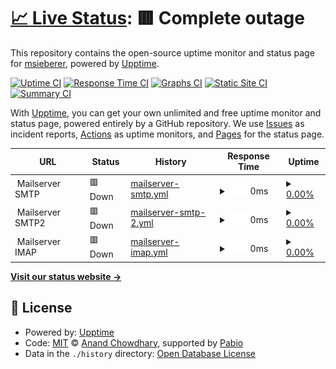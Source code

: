 # [📈 Live Status](https://msieberer.github.io/monitor): <!--live status--> **🟥 Complete outage**

This repository contains the open-source uptime monitor and status page for [msieberer](https://msieberer.github.io/monitor), powered by [Upptime](https://github.com/upptime/upptime).

[![Uptime CI](https://github.com/msieberer/monitor/workflows/Uptime%20CI/badge.svg)](https://github.com/msieberer/monitor/actions?query=workflow%3A%22Uptime+CI%22)
[![Response Time CI](https://github.com/msieberer/monitor/workflows/Response%20Time%20CI/badge.svg)](https://github.com/msieberer/monitor/actions?query=workflow%3A%22Response+Time+CI%22)
[![Graphs CI](https://github.com/msieberer/monitor/workflows/Graphs%20CI/badge.svg)](https://github.com/msieberer/monitor/actions?query=workflow%3A%22Graphs+CI%22)
[![Static Site CI](https://github.com/msieberer/monitor/workflows/Static%20Site%20CI/badge.svg)](https://github.com/msieberer/monitor/actions?query=workflow%3A%22Static+Site+CI%22)
[![Summary CI](https://github.com/msieberer/monitor/workflows/Summary%20CI/badge.svg)](https://github.com/msieberer/monitor/actions?query=workflow%3A%22Summary+CI%22)

With [Upptime](https://upptime.js.org), you can get your own unlimited and free uptime monitor and status page, powered entirely by a GitHub repository. We use [Issues](https://github.com/msieberer/monitor/issues) as incident reports, [Actions](https://github.com/msieberer/monitor/actions) as uptime monitors, and [Pages](https://msieberer.github.io/monitor) for the status page.

<!--start: status pages-->
<!-- This summary is generated by Upptime (https://github.com/upptime/upptime) -->
<!-- Do not edit this manually, your changes will be overwritten -->
<!-- prettier-ignore -->
| URL | Status | History | Response Time | Uptime |
| --- | ------ | ------- | ------------- | ------ |
| <img alt="" src="https://icons.duckduckgo.com/ip3/null.ico" height="13"> Mailserver SMTP | 🟥 Down | [mailserver-smtp.yml](https://github.com/msieberer/monitor/commits/HEAD/history/mailserver-smtp.yml) | <details><summary><img alt="Response time graph" src="./graphs/mailserver-smtp/response-time-week.png" height="20"> 0ms</summary><br><a href="https://msieberer.github.io/monitor/history/mailserver-smtp"><img alt="Response time 123" src="https://img.shields.io/endpoint?url=https%3A%2F%2Fraw.githubusercontent.com%2Fmsieberer%2Fmonitor%2FHEAD%2Fapi%2Fmailserver-smtp%2Fresponse-time.json"></a><br><a href="https://msieberer.github.io/monitor/history/mailserver-smtp"><img alt="24-hour response time 0" src="https://img.shields.io/endpoint?url=https%3A%2F%2Fraw.githubusercontent.com%2Fmsieberer%2Fmonitor%2FHEAD%2Fapi%2Fmailserver-smtp%2Fresponse-time-day.json"></a><br><a href="https://msieberer.github.io/monitor/history/mailserver-smtp"><img alt="7-day response time 0" src="https://img.shields.io/endpoint?url=https%3A%2F%2Fraw.githubusercontent.com%2Fmsieberer%2Fmonitor%2FHEAD%2Fapi%2Fmailserver-smtp%2Fresponse-time-week.json"></a><br><a href="https://msieberer.github.io/monitor/history/mailserver-smtp"><img alt="30-day response time 0" src="https://img.shields.io/endpoint?url=https%3A%2F%2Fraw.githubusercontent.com%2Fmsieberer%2Fmonitor%2FHEAD%2Fapi%2Fmailserver-smtp%2Fresponse-time-month.json"></a><br><a href="https://msieberer.github.io/monitor/history/mailserver-smtp"><img alt="1-year response time 123" src="https://img.shields.io/endpoint?url=https%3A%2F%2Fraw.githubusercontent.com%2Fmsieberer%2Fmonitor%2FHEAD%2Fapi%2Fmailserver-smtp%2Fresponse-time-year.json"></a></details> | <details><summary><a href="https://msieberer.github.io/monitor/history/mailserver-smtp">0.00%</a></summary><a href="https://msieberer.github.io/monitor/history/mailserver-smtp"><img alt="All-time uptime 33.97%" src="https://img.shields.io/endpoint?url=https%3A%2F%2Fraw.githubusercontent.com%2Fmsieberer%2Fmonitor%2FHEAD%2Fapi%2Fmailserver-smtp%2Fuptime.json"></a><br><a href="https://msieberer.github.io/monitor/history/mailserver-smtp"><img alt="24-hour uptime 0.00%" src="https://img.shields.io/endpoint?url=https%3A%2F%2Fraw.githubusercontent.com%2Fmsieberer%2Fmonitor%2FHEAD%2Fapi%2Fmailserver-smtp%2Fuptime-day.json"></a><br><a href="https://msieberer.github.io/monitor/history/mailserver-smtp"><img alt="7-day uptime 0.00%" src="https://img.shields.io/endpoint?url=https%3A%2F%2Fraw.githubusercontent.com%2Fmsieberer%2Fmonitor%2FHEAD%2Fapi%2Fmailserver-smtp%2Fuptime-week.json"></a><br><a href="https://msieberer.github.io/monitor/history/mailserver-smtp"><img alt="30-day uptime 1.38%" src="https://img.shields.io/endpoint?url=https%3A%2F%2Fraw.githubusercontent.com%2Fmsieberer%2Fmonitor%2FHEAD%2Fapi%2Fmailserver-smtp%2Fuptime-month.json"></a><br><a href="https://msieberer.github.io/monitor/history/mailserver-smtp"><img alt="1-year uptime 33.97%" src="https://img.shields.io/endpoint?url=https%3A%2F%2Fraw.githubusercontent.com%2Fmsieberer%2Fmonitor%2FHEAD%2Fapi%2Fmailserver-smtp%2Fuptime-year.json"></a></details>
| <img alt="" src="https://icons.duckduckgo.com/ip3/null.ico" height="13"> Mailserver SMTP2 | 🟥 Down | [mailserver-smtp-2.yml](https://github.com/msieberer/monitor/commits/HEAD/history/mailserver-smtp-2.yml) | <details><summary><img alt="Response time graph" src="./graphs/mailserver-smtp-2/response-time-week.png" height="20"> 0ms</summary><br><a href="https://msieberer.github.io/monitor/history/mailserver-smtp-2"><img alt="Response time 119" src="https://img.shields.io/endpoint?url=https%3A%2F%2Fraw.githubusercontent.com%2Fmsieberer%2Fmonitor%2FHEAD%2Fapi%2Fmailserver-smtp-2%2Fresponse-time.json"></a><br><a href="https://msieberer.github.io/monitor/history/mailserver-smtp-2"><img alt="24-hour response time 0" src="https://img.shields.io/endpoint?url=https%3A%2F%2Fraw.githubusercontent.com%2Fmsieberer%2Fmonitor%2FHEAD%2Fapi%2Fmailserver-smtp-2%2Fresponse-time-day.json"></a><br><a href="https://msieberer.github.io/monitor/history/mailserver-smtp-2"><img alt="7-day response time 0" src="https://img.shields.io/endpoint?url=https%3A%2F%2Fraw.githubusercontent.com%2Fmsieberer%2Fmonitor%2FHEAD%2Fapi%2Fmailserver-smtp-2%2Fresponse-time-week.json"></a><br><a href="https://msieberer.github.io/monitor/history/mailserver-smtp-2"><img alt="30-day response time 0" src="https://img.shields.io/endpoint?url=https%3A%2F%2Fraw.githubusercontent.com%2Fmsieberer%2Fmonitor%2FHEAD%2Fapi%2Fmailserver-smtp-2%2Fresponse-time-month.json"></a><br><a href="https://msieberer.github.io/monitor/history/mailserver-smtp-2"><img alt="1-year response time 119" src="https://img.shields.io/endpoint?url=https%3A%2F%2Fraw.githubusercontent.com%2Fmsieberer%2Fmonitor%2FHEAD%2Fapi%2Fmailserver-smtp-2%2Fresponse-time-year.json"></a></details> | <details><summary><a href="https://msieberer.github.io/monitor/history/mailserver-smtp-2">0.00%</a></summary><a href="https://msieberer.github.io/monitor/history/mailserver-smtp-2"><img alt="All-time uptime 4.17%" src="https://img.shields.io/endpoint?url=https%3A%2F%2Fraw.githubusercontent.com%2Fmsieberer%2Fmonitor%2FHEAD%2Fapi%2Fmailserver-smtp-2%2Fuptime.json"></a><br><a href="https://msieberer.github.io/monitor/history/mailserver-smtp-2"><img alt="24-hour uptime 0.00%" src="https://img.shields.io/endpoint?url=https%3A%2F%2Fraw.githubusercontent.com%2Fmsieberer%2Fmonitor%2FHEAD%2Fapi%2Fmailserver-smtp-2%2Fuptime-day.json"></a><br><a href="https://msieberer.github.io/monitor/history/mailserver-smtp-2"><img alt="7-day uptime 0.00%" src="https://img.shields.io/endpoint?url=https%3A%2F%2Fraw.githubusercontent.com%2Fmsieberer%2Fmonitor%2FHEAD%2Fapi%2Fmailserver-smtp-2%2Fuptime-week.json"></a><br><a href="https://msieberer.github.io/monitor/history/mailserver-smtp-2"><img alt="30-day uptime 1.38%" src="https://img.shields.io/endpoint?url=https%3A%2F%2Fraw.githubusercontent.com%2Fmsieberer%2Fmonitor%2FHEAD%2Fapi%2Fmailserver-smtp-2%2Fuptime-month.json"></a><br><a href="https://msieberer.github.io/monitor/history/mailserver-smtp-2"><img alt="1-year uptime 4.17%" src="https://img.shields.io/endpoint?url=https%3A%2F%2Fraw.githubusercontent.com%2Fmsieberer%2Fmonitor%2FHEAD%2Fapi%2Fmailserver-smtp-2%2Fuptime-year.json"></a></details>
| <img alt="" src="https://icons.duckduckgo.com/ip3/null.ico" height="13"> Mailserver IMAP | 🟥 Down | [mailserver-imap.yml](https://github.com/msieberer/monitor/commits/HEAD/history/mailserver-imap.yml) | <details><summary><img alt="Response time graph" src="./graphs/mailserver-imap/response-time-week.png" height="20"> 0ms</summary><br><a href="https://msieberer.github.io/monitor/history/mailserver-imap"><img alt="Response time 117" src="https://img.shields.io/endpoint?url=https%3A%2F%2Fraw.githubusercontent.com%2Fmsieberer%2Fmonitor%2FHEAD%2Fapi%2Fmailserver-imap%2Fresponse-time.json"></a><br><a href="https://msieberer.github.io/monitor/history/mailserver-imap"><img alt="24-hour response time 0" src="https://img.shields.io/endpoint?url=https%3A%2F%2Fraw.githubusercontent.com%2Fmsieberer%2Fmonitor%2FHEAD%2Fapi%2Fmailserver-imap%2Fresponse-time-day.json"></a><br><a href="https://msieberer.github.io/monitor/history/mailserver-imap"><img alt="7-day response time 0" src="https://img.shields.io/endpoint?url=https%3A%2F%2Fraw.githubusercontent.com%2Fmsieberer%2Fmonitor%2FHEAD%2Fapi%2Fmailserver-imap%2Fresponse-time-week.json"></a><br><a href="https://msieberer.github.io/monitor/history/mailserver-imap"><img alt="30-day response time 0" src="https://img.shields.io/endpoint?url=https%3A%2F%2Fraw.githubusercontent.com%2Fmsieberer%2Fmonitor%2FHEAD%2Fapi%2Fmailserver-imap%2Fresponse-time-month.json"></a><br><a href="https://msieberer.github.io/monitor/history/mailserver-imap"><img alt="1-year response time 117" src="https://img.shields.io/endpoint?url=https%3A%2F%2Fraw.githubusercontent.com%2Fmsieberer%2Fmonitor%2FHEAD%2Fapi%2Fmailserver-imap%2Fresponse-time-year.json"></a></details> | <details><summary><a href="https://msieberer.github.io/monitor/history/mailserver-imap">0.00%</a></summary><a href="https://msieberer.github.io/monitor/history/mailserver-imap"><img alt="All-time uptime 33.97%" src="https://img.shields.io/endpoint?url=https%3A%2F%2Fraw.githubusercontent.com%2Fmsieberer%2Fmonitor%2FHEAD%2Fapi%2Fmailserver-imap%2Fuptime.json"></a><br><a href="https://msieberer.github.io/monitor/history/mailserver-imap"><img alt="24-hour uptime 0.00%" src="https://img.shields.io/endpoint?url=https%3A%2F%2Fraw.githubusercontent.com%2Fmsieberer%2Fmonitor%2FHEAD%2Fapi%2Fmailserver-imap%2Fuptime-day.json"></a><br><a href="https://msieberer.github.io/monitor/history/mailserver-imap"><img alt="7-day uptime 0.00%" src="https://img.shields.io/endpoint?url=https%3A%2F%2Fraw.githubusercontent.com%2Fmsieberer%2Fmonitor%2FHEAD%2Fapi%2Fmailserver-imap%2Fuptime-week.json"></a><br><a href="https://msieberer.github.io/monitor/history/mailserver-imap"><img alt="30-day uptime 1.38%" src="https://img.shields.io/endpoint?url=https%3A%2F%2Fraw.githubusercontent.com%2Fmsieberer%2Fmonitor%2FHEAD%2Fapi%2Fmailserver-imap%2Fuptime-month.json"></a><br><a href="https://msieberer.github.io/monitor/history/mailserver-imap"><img alt="1-year uptime 33.97%" src="https://img.shields.io/endpoint?url=https%3A%2F%2Fraw.githubusercontent.com%2Fmsieberer%2Fmonitor%2FHEAD%2Fapi%2Fmailserver-imap%2Fuptime-year.json"></a></details>

<!--end: status pages-->

[**Visit our status website →**](https://msieberer.github.io/monitor)

## 📄 License

- Powered by: [Upptime](https://github.com/upptime/upptime)
- Code: [MIT](./LICENSE) © [Anand Chowdhary](https://anandchowdhary.com), supported by [Pabio](https://pabio.com)
- Data in the `./history` directory: [Open Database License](https://opendatacommons.org/licenses/odbl/1-0/)
